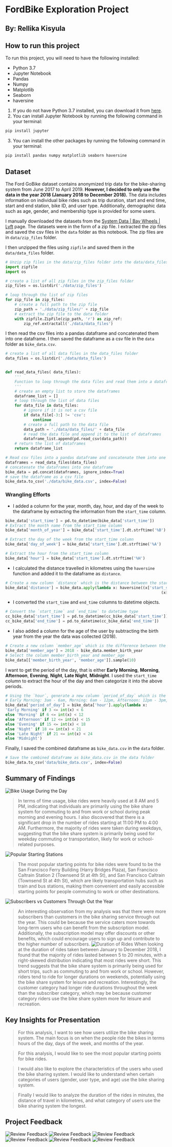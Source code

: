 # FordBike Exploration Project

## By: Rellika Kisyula

## How to run this project

To run this project, you will need to have the following installed:

-   Python 3.7
-   Jupyter Notebook
-   Pandas
-   Numpy
-   Matplotlib
-   Seaborn
-   haversine

1. If you do not have Python 3.7 installed, you can download it from [here](https://www.python.org/downloads/).
2. You can install Jupyter Notebook by running the following command in your terminal:

```bash
pip install jupyter
```

3. You can install the other packages by running the following command in your terminal:

```bash
pip install pandas numpy matplotlib seaborn haversine
```

## Dataset

The Ford GoBike dataset contains anonymized trip data for the bike-sharing system from June 2017 to April 2019. **However, I decided to only use the data in the year 2018 (January 2018 to December 2018).** The data includes information on individual bike rides such as trip duration, start and end time, start and end station, bike ID, and user type. Additionally, demographic data such as age, gender, and membership type is provided for some users.

I manually downloaded the datasets from the [System Data | Bay Wheels | Lyft](https://www.lyft.com/bikes/bay-wheels/system-data) page. The datasets were in the form of a zip file. I extracted the zip files and saved the csv files in the `data` folder as this notebook. The zip files are in `data/zip_files` folder.

I then unzipped the files using `zipfile` and saved them in the `data/data_files` folder.

```python
# Unzip zip files in the data/zip_files folder into the data/data_files folder
import zipfile
import os

# create a list of all zip files in the zip_files folder
zip_files = os.listdir('./data/zip_files')

# loop through the list of zip files
for zip_file in zip_files:
    # create a full path to the zip file
    zip_path = './data/zip_files/' + zip_file
    # extract the zip file to the data folder
    with zipfile.ZipFile(zip_path, 'r') as zip_ref:
        zip_ref.extractall('./data/data_files')
```

I then read the csv files into a pandas dataframe and concatenated them into one dataframe. I then saved the dataframe as a csv file in the `data` folder as `bike_data.csv`.

```python
# create a list of all data files in the data_files folder
data_files = os.listdir('./data/data_files')


def read_data_files( data_files):
    '''
    Function to loop through the data files and read them into a dataframe.
    '''
    # create an empty list to store the dataframes
    dataframe_list = []
    # loop through the list of data files
    for data_file in data_files:
        # ignore if it is not a csv file
        if data_file[-3:] != 'csv':
            continue
        # create a full path to the data file
        data_path = './data/data_files/' + data_file
        # read the data file and append it to the list of dataframes
        dataframe_list.append(pd.read_csv(data_path))
    # return the list of dataframes
    return dataframe_list

# Read csv files into a pandas dataframe and concatenate them into one dataframe
dataframes = read_data_files(data_files)
# concatenate the dataframes into one dataframe
bike_data = pd.concat(dataframes, ignore_index=True)
# save the dataframe as a csv file
bike_data.to_csv('./data/bike_data.csv', index=False)
```

### Wrangling Efforts

-   I added a column for the year, month, day, hour, and day of the week to the dataframe by extracting the information from the `start_time` column.

```python
bike_data['start_time'] = pd.to_datetime(bike_data['start_time'])
# Extract the month name from the start_time column
bike_data['month_of_year'] = bike_data['start_time'].dt.strftime('%B')

# Extract the day of the week from the start_time column
bike_data['day_of_week'] = bike_data['start_time'].dt.strftime('%A')

# Extract the hour from the start_time column
bike_data['hour'] = bike_data['start_time'].dt.strftime('%H')
```

-   I calculated the distance travelled in kilometres using the `haversine` function and added it to the dataframe as `distance`.

```python
# Create a new column `distance` which is the distance between the start and end station
bike_data['distance'] = bike_data.apply(lambda x: haversine((x['start_station_latitude'], x['start_station_longitude']),
                                                                    (x['end_station_latitude'], x['end_station_longitude'])), axis=1)
```

-   I converted the `start_time` and `end_time` columns to datetime objects.

```python
# Convert the `start_time` and `end_time` to datetime type
cc_bike_data['start_time'] = pd.to_datetime(cc_bike_data['start_time'])
cc_bike_data['end_time'] = pd.to_datetime(cc_bike_data['end_time'])
```

-   I also added a column for the age of the user by subtracting the birth year from the year the data was collected (2018).

```python
# Create a new column `member_age` which is the difference between the 2018 and `member_birth_year`
bike_data['member_age'] = 2018 - bike_data.member_birth_year
# Select the column member_birth_year and member_age
bike_data[['member_birth_year', 'member_age']].sample(10)
```

I want to get the period of the day, that is either **Early Morning**, **Morning**, **Afternoon**, **Evening**, **Night**, **Late Night**, **Midnight**. I used the `start_time` column to extract the hour of the day and then categorize it into the above periods.

```python
# Using the `hour`, generate a new column `period_of_day` which is the period of the day
# Early Morning: 3am - 6am, Morning: 6am - 12pm, Afternoon: 12pm - 3pm, Evening: 3pm - 6pm, Night: 6pm - 9pm, Late Night: 9pm - 12am, Midnight: 12am - 3am
bike_data['period_of_day'] = bike_data['hour'].apply(lambda x:
'Early Morning' if 3 <= int(x) < 6
else 'Morning' if 6 <= int(x) < 12
else 'Afternoon' if 12 <= int(x) < 15
else 'Evening' if 15 <= int(x) < 18
else 'Night' if 18 <= int(x) < 21
else 'Late Night' if 21 <= int(x) < 24
else 'Midnight')
```

Finally, I saved the combined dataframe as `bike_data.csv` in the `data` folder.

```python
# Save the combined dataframe as bike_data.csv in the data folder
bike_data.to_csv('data/bike_data.csv', index=False)
```

## Summary of Findings

![Bike Usage During the Day](data/images/bike_usage_morning.png)

> In terms of time usage, bike rides were heavily used at 8 AM and 5 PM, indicating that individuals are primarily using the bike share system for commuting to and from work or school during peak morning and evening hours. I also discovered that there is a significant drop in the number of rides starting at 11:00 PM to 4:00 AM. Furthermore, the majority of rides were taken during weekdays, suggesting that the bike share system is primarily being used for weekday commuting or transportation, likely for work or school-related purposes.

![Popular Starting Stations](data/images/popular_starting_stations.png)

> The most popular starting points for bike rides were found to be the San Francisco Ferry Building (Harry Bridges Plaza), San Francisco Caltrain Station 2 (Townsend St at 4th St), and San Francisco Caltrain (Townsend St at 4th St), which are likely transportation hubs such as train and bus stations, making them convenient and easily accessible starting points for people commuting to work or other destinations.

![Subscribers vs Customers Through Out the Year](data/images/most_subscriber_than_customer.png)

> An interesting observation from my analysis was that there were more subscribers than customers in the bike sharing service through out the year. This could be because the service caters more towards long-term users who can benefit from the subscription model. Additionally, the subscription model may offer discounts or other benefits, which could encourage users to sign up and contribute to the higher number of subscribers.
> ![Duration of Rides](data/images/duration_of_rides.png)
> When looking at the duration of rides taken between January to December 2018, I found that the majority of rides lasted between 5 to 20 minutes, with a right-skewed distribution indicating that most rides were short. This trend suggests that the bike share system is primarily being used for short trips, such as commuting to and from work or school. However, riders tend to ride for longer durations on weekends, potentially using the bike share system for leisure and recreation. Interestingly, the customer category had longer ride durations throughout the week than the subscriber category, which may be because customer category riders use the bike share system more for leisure and recreation.

## Key Insights for Presentation

> For this analysis, I want to see how users utilize the bike sharing system. The main focus is on when the people ride the bikes in terms hours of the day, days of the week, and months of the year.

> For this analysis, I would like to see the most popular starting points for bike rides.

> I would also like to explore the characteristics of the users who used the bike sharing system. I would like to understand when certain categories of users (gender, user type, and age) use the bike sharing system.

> Finally I would like to analyze the duration of the rides in minutes, the distance of travel in kilometres, and what category of users use the bike sharing system the longest.

## Project Feedback

![Review Feedback](data/images/review_1.png)
![Review Feedback](data/images/review_2.png)
![Review Feedback](data/images/review_3.png)
![Review Feedback](data/images/review_4.png)
![Review Feedback](data/images/review_5.png)
![Review Feedback](data/images/review_6.png)
